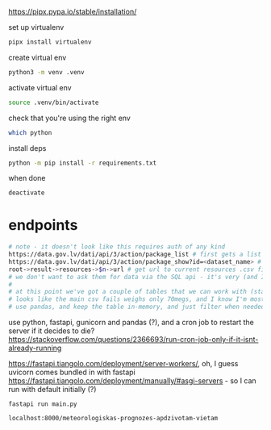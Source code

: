 https://pipx.pypa.io/stable/installation/

set up virtualenv
```bash
pipx install virtualenv
```

create virtual env
```bash
python3 -m venv .venv
```

activate virtual env
```bash
source .venv/bin/activate
```

check that you're using the right env
```bash
which python
```

install deps
```bash
python -m pip install -r requirements.txt
```

when done
```bash
deactivate
```

# endpoints

```bash
# note - it doesn't look like this requires auth of any kind
https://data.gov.lv/dati/api/3/action/package_list # first gets a list of valid packages (probably irrelevant step)
https://data.gov.lv/dati/api/3/action/package_show?id=<dataset_name> # get the current list of valid resources
root->result->resources->$n->url # get url to current resources .csv file and download it
# we don't want to ask them for data via the SQL api - it's very (and I do mean very) slow
#
# at this point we've got a couple of tables that we can work with (starting with the 9 day forecast for inhabitet locations)
# looks like the main csv fails weighs only 70megs, and I know I'm mostly going to read, writing to the db once an hour or so (maybe 30 mins?)
# use pandas, and keep the table in-memory, and just filter when needed
```

use python, fastapi, gunicorn and pandas (?), and a cron job to restart the server if it decides to die?
https://stackoverflow.com/questions/2366693/run-cron-job-only-if-it-isnt-already-running

https://fastapi.tiangolo.com/deployment/server-workers/, oh, I guess uvicorn comes bundled in with fastapi https://fastapi.tiangolo.com/deployment/manually/#asgi-servers - so I can run with default initially (?)

```
fastapi run main.py
```

```
localhost:8000/meteorologiskas-prognozes-apdzivotam-vietam
```
